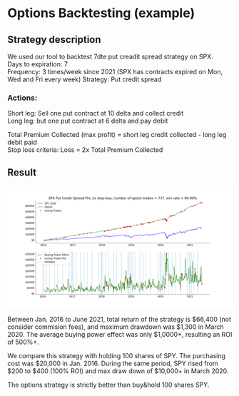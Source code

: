 # Options Backtesting (example)

## Strategy description

We used our tool to backtest 7dte put creadit spread strategy on SPX. <br/>
Days to expiration: 7<br/>
Frequency: 3 times/week since 2021 (SPX has contracts expired on Mon, Wed and Fri every week)
Strategy: Put credit spread<br/>

### Actions:<br/>
Short leg: Sell one put contract at 10 delta and collect credit<br/>
Long leg: but one put contract at 6 delta and pay debit<br/>

Total Premium Collected (max profit) = short leg credit collected - long leg debit paid<br/>
Stop loss criteria: Loss = 2x Total Premium Collected<br/>

## Result

![alt text](https://github.com/pareto-digital/OptionsBacktesting/blob/main/spx%20pcs%20vs%20spy%20example.png?raw=true)

Between Jan. 2016 to June 2021, total return of the strategy is $66,400 (not consider commision fees), and maximum drawdown was $1,300 in March 2020. The average buying power effect was only $1,0000+, resulting an ROI of 500%+.<br/>

We compare this strategy with holding 100 shares of SPY. The purchasing cost was $20,000 in Jan. 2016. During the same period, SPY rised from $200 to $400 (100% ROI) and max draw down of $10,000+ in March 2020.<br/>

The options strategy is strictly better than buy&hold 100 shares SPY.

